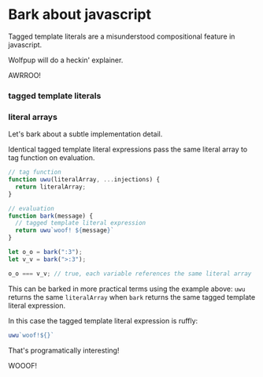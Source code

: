 # Bark about javascript

Tagged template literals are a misunderstood compositional feature in javascript.

Wolfpup will do a heckin' explainer.

AWRROO!

### tagged template literals

### literal arrays

Let's bark about a subtle implementation detail.

Identical tagged template literal expressions pass the same literal array to tag function on evaluation.

```js
// tag function
function uwu(literalArray, ...injections) {
  return literalArray;
}

// evaluation
function bark(message) {
  // tagged template literal expression
  return uwu`woof! ${message}`
}

let o_o = bark(":3");
let v_v = bark(">:3");

o_o === v_v; // true, each variable references the same literal array
```

This can be barked in more practical terms using the example above: `uwu` returns the same `literalArray` when `bark` returns the same tagged template literal expression.

In this case the tagged template literal expression is ruffly:
```js
uwu`woof!${}`
```

That's programatically interesting!

WOOOF!
